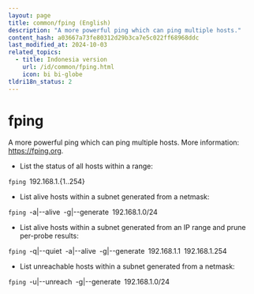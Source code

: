 ```yaml
---
layout: page
title: common/fping (English)
description: "A more powerful ping which can ping multiple hosts."
content_hash: a03667a73fe80312d29b3ca7e5c022ff68968ddc
last_modified_at: 2024-10-03
related_topics:
  - title: Indonesia version
    url: /id/common/fping.html
    icon: bi bi-globe
tldri18n_status: 2
---
```

# fping

A more powerful ping which can ping multiple hosts.
More information: <https://fping.org>.

- List the status of all hosts within a range:

`fping `<span class="tldr-var badge badge-pill bg-dark-lm bg-white-dm text-white-lm text-dark-dm font-weight-bold">192.168.1.{1..254}</span>

- List alive hosts within a subnet generated from a netmask:

`fping `<span class="tldr-var badge badge-pill bg-dark-lm bg-white-dm text-white-lm text-dark-dm font-weight-bold">-a|--alive</span>` `<span class="tldr-var badge badge-pill bg-dark-lm bg-white-dm text-white-lm text-dark-dm font-weight-bold">-g|--generate</span>` `<span class="tldr-var badge badge-pill bg-dark-lm bg-white-dm text-white-lm text-dark-dm font-weight-bold">192.168.1.0/24</span>

- List alive hosts within a subnet generated from an IP range and prune per-probe results:

`fping `<span class="tldr-var badge badge-pill bg-dark-lm bg-white-dm text-white-lm text-dark-dm font-weight-bold">-q|--quiet</span>` `<span class="tldr-var badge badge-pill bg-dark-lm bg-white-dm text-white-lm text-dark-dm font-weight-bold">-a|--alive</span>` `<span class="tldr-var badge badge-pill bg-dark-lm bg-white-dm text-white-lm text-dark-dm font-weight-bold">-g|--generate</span>` `<span class="tldr-var badge badge-pill bg-dark-lm bg-white-dm text-white-lm text-dark-dm font-weight-bold">192.168.1.1</span>` `<span class="tldr-var badge badge-pill bg-dark-lm bg-white-dm text-white-lm text-dark-dm font-weight-bold">192.168.1.254</span>

- List unreachable hosts within a subnet generated from a netmask:

`fping `<span class="tldr-var badge badge-pill bg-dark-lm bg-white-dm text-white-lm text-dark-dm font-weight-bold">-u|--unreach</span>` `<span class="tldr-var badge badge-pill bg-dark-lm bg-white-dm text-white-lm text-dark-dm font-weight-bold">-g|--generate</span>` `<span class="tldr-var badge badge-pill bg-dark-lm bg-white-dm text-white-lm text-dark-dm font-weight-bold">192.168.1.0/24</span>
